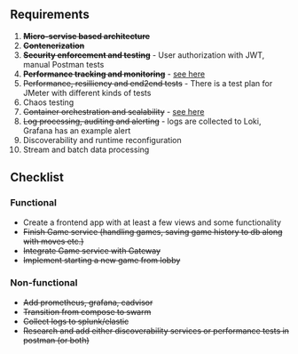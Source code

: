 ## Requirements
1. ~~**Micro-servise based architecture**~~
2. ~~**Contenerization**~~
3. ~~**Security enforcement and testing**~~ - User authorization with JWT, manual Postman tests 
4. ~~**Performance tracking and monitoring**~~ - [see here](https://github.com/Neterpila/Rock_paper_scissors_backend#monitoring)
5. ~~Performance, resilliency and end2end tests~~ - There is a test plan for JMeter with different kinds of tests
6. Chaos testing
7. ~~Container orchestration and scalability~~ - [see here](https://github.com/Neterpila/Rock_paper_scissors_backend#docker-swarm)
8. ~~Log processing, auditing and alerting~~ - logs are collected to Loki, Grafana has an example alert
9. Discoverability and runtime reconfiguration
10. Stream and batch data processing
 
## Checklist
### Functional
- Create a frontend app with at least a few views and some functionality
- ~~Finish Game service (handling games, saving game history to db along with moves etc.)~~
- ~~Integrate Game service with Gateway​~~
- ~~Implement starting a new game from lobby​~~

### Non-functional
- ~~Add prometheus, grafana, cadvisor​~~
- ~~Transition from compose to swarm​~~
- ~~Collect logs to splunk/elastic~~
- ~~Research and add either discoverability services or performance tests in postman (or both)~~
